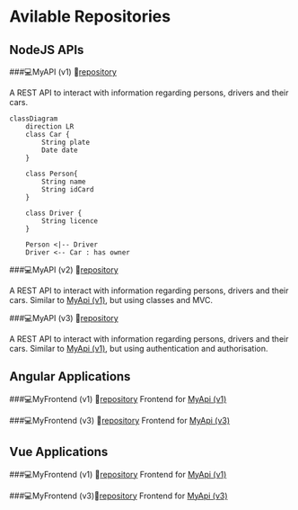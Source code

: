 # Avilable Repositories

<!--
**catarinafoliveira/catarinafoliveira** is a ✨ _special_ ✨ repository because its `README.md` (this file) appears on your GitHub profile.

Here are some ideas to get you started:

- 🔭 I’m currently working on ...
- 🌱 I’m currently learning ...
- 👯 I’m looking to collaborate on ...
- 🤔 I’m looking for help with ...
- 💬 Ask me about ...
- 📫 How to reach me: ...
- 😄 Pronouns: ...
- :computer: Fun fact: ...
-->

## NodeJS APIs
###:computer:MyAPI (v1) :link:[repository](https://github.com/catarinafoliveira/myApi_v1)
<!-- Available [here](https://github.com/catarinafoliveira/myApi_v1) -->

A REST API to interact with information regarding persons, drivers and their cars.

```mermaid
classDiagram
    direction LR
    class Car {
        String plate
        Date date
    }
    
    class Person{
        String name
        String idCard
    }

    class Driver {
        String licence
    }

    Person <|-- Driver 
    Driver <-- Car : has owner
```

###:computer:MyAPI (v2) :link:[repository](https://github.com/catarinafoliveira/myApi_v2)

A REST API to interact with information regarding persons, drivers and their cars.
Similar to [MyApi (v1)](https://github.com/catarinafoliveira/myApi_v1), but using classes and MVC.

###:computer:MyAPI (v3) :link:[repository](https://github.com/catarinafoliveira/myApi_v3)

A REST API to interact with information regarding persons, drivers and their cars.
Similar to [MyApi (v1)](https://github.com/catarinafoliveira/myApi_v1), but using authentication and authorisation.

## Angular Applications
###:computer:MyFrontend (v1) :link:[repository](https://github.com/catarinafoliveira/AngularFrontend_v1)
Frontend for [MyApi (v1)](https://github.com/catarinafoliveira/myApi_v1)

###:computer:MyFrontend (v3) :link:[repository](https://github.com/catarinafoliveira/AngularFrontend_v2)
Frontend for [MyApi (v3)](https://github.com/catarinafoliveira/myApi_v3)

## Vue Applications
###:computer:MyFrontend (v1) :link:[repository](https://github.com/catarinafoliveira/myFrontend_v1)
Frontend for [MyApi (v1)](https://github.com/catarinafoliveira/myApi_v1)

###:computer:MyFrontend (v3):link:[repository](https://github.com/catarinafoliveira/myFrontend_v3)
Frontend for [MyApi (v3)](https://github.com/catarinafoliveira/myApi_v3)
